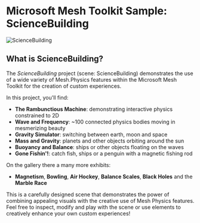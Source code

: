 # Microsoft Mesh Toolkit Sample: ScienceBuilding

![ScienceBuilding](README/ScienceBuilding.jpg)

## What is ScienceBuilding?

The *ScienceBuilding* project (scene: ScienceBuilding) demonstrates the use of a wide variety of Mesh.Physics features within the Microsoft Mesh Toolkit for the creation of custom experiences.

In this project, you'll find:

* **The Rambunctious Machine**: demonstrating interactive physics constrained to 2D
* **Wave and Frequency**: ~100 connected physics bodies moving in mesmerizing beauty
* **Gravity Simulator**: switching between earth, moon and space
* **Mass and Gravity**: planets and other objects orbiting around the sun
* **Buoyancy and Balance**: ships or other objects floating on the waves
* **Gone Fishin'!**: catch fish, ships or a penguin with a magnetic fishing rod

On the gallery there a many more exhibits:

* **Magnetism**, **Bowling**, **Air Hockey**, **Balance Scales**, **Black Holes** and the **Marble Race**

This is a carefully designed scene that demonstrates the power of combining appealing visuals with the creative use of Mesh Physics features. Feel free to inspect, modify and play with the scene or use elements to creatively enhance your own custom experiences!
